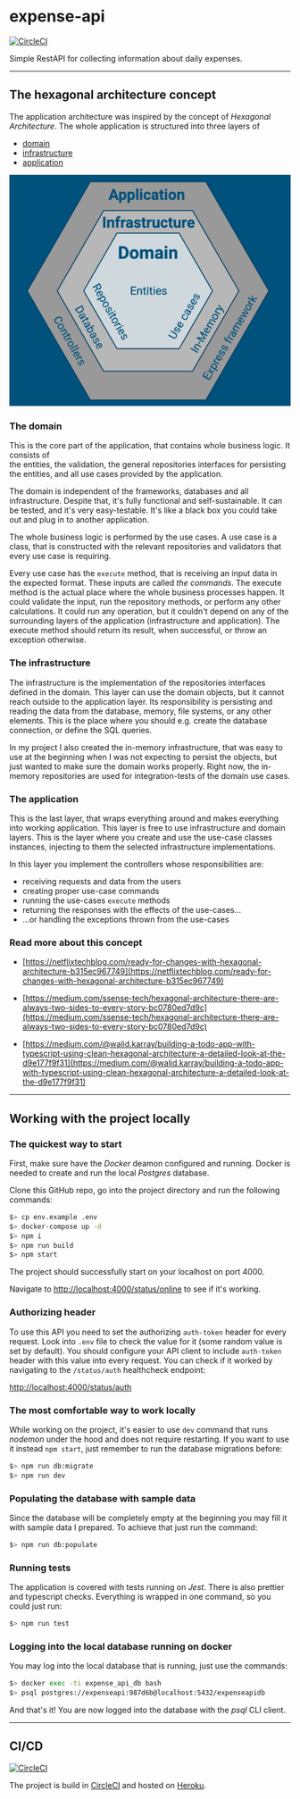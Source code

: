 # expense-api

[![CircleCI](https://dl.circleci.com/status-badge/img/circleci/6koqDqLcxHb4FgvWvZbWyg/APHE29GUod9gKbvNWes2fV/tree/main.svg?style=svg)](https://dl.circleci.com/status-badge/redirect/circleci/6koqDqLcxHb4FgvWvZbWyg/APHE29GUod9gKbvNWes2fV/tree/main)

Simple RestAPI for collecting information about daily expenses.

---

## The hexagonal architecture concept

The application architecture was inspired by the concept of _Hexagonal Architecture_.
The whole application is structured into three layers of

- [domain](#the-domain)
- [infrastructure](#the-infrastructure)
- [application](#the-application)

![hexagonal-architecture.png](docs%2Fhexagonal-architecture.png)

### The domain

This is the core part of the application, that contains whole business logic. It consists of  
the entities, the validation, the general repositories interfaces for persisting the entities,
and all use cases provided by the application.

The domain is independent of the frameworks, databases and all infrastructure. Despite that,
it's fully functional and self-sustainable. It can be tested, and it's very easy-testable.
It's like a black box you could take out and plug in to another application.

The whole business logic is performed by the use cases. A use case is a class, that is
constructed with the relevant repositories and validators that every use case is requiring.

Every use case has the `execute` method, that is receiving an input data in the expected format.
These inputs are called _the commands_. The execute method is the actual place where the whole
business processes happen. It could validate the input, run the repository methods, or perform
any other calculations. It could run any operation, but it couldn't depend on any of the surrounding
layers of the application (infrastructure and application). The execute method should return its
result, when successful, or throw an exception otherwise.

### The infrastructure

The infrastructure is the implementation of the repositories interfaces defined in the domain.
This layer can use the domain objects, but it cannot reach outside to the application layer.
Its responsibility is persisting and reading the data from the database, memory, file systems,
or any other elements. This is the place where you should e.g. create the database connection,
or define the SQL queries.

In my project I also created the in-memory infrastructure, that was easy to use at the beginning
when I was not expecting to persist the objects, but just wanted to make sure the domain works
properly. Right now, the in-memory repositories are used for integration-tests of the domain
use cases.

### The application

This is the last layer, that wraps everything around and makes everything into working
application. This layer is free to use infrastructure and domain layers. This is the layer
where you create and use the use-case classes instances, injecting to them the selected
infrastructure implementations.

In this layer you implement the controllers whose responsibilities are:

- receiving requests and data from the users
- creating proper use-case commands
- running the use-cases `execute` methods
- returning the responses with the effects of the use-cases...
- ...or handling the exceptions thrown from the use-cases

### Read more about this concept

- [https://netflixtechblog.com/ready-for-changes-with-hexagonal-architecture-b315ec967749](https://netflixtechblog.com/ready-for-changes-with-hexagonal-architecture-b315ec967749)

- [https://medium.com/ssense-tech/hexagonal-architecture-there-are-always-two-sides-to-every-story-bc0780ed7d9c](https://medium.com/ssense-tech/hexagonal-architecture-there-are-always-two-sides-to-every-story-bc0780ed7d9c)

- [https://medium.com/@walid.karray/building-a-todo-app-with-typescript-using-clean-hexagonal-architecture-a-detailed-look-at-the-d9e177f9f31](https://medium.com/@walid.karray/building-a-todo-app-with-typescript-using-clean-hexagonal-architecture-a-detailed-look-at-the-d9e177f9f31)

---

## Working with the project locally

### The quickest way to start

First, make sure have the _Docker_ deamon configured and running.
Docker is needed to create and run the local _Postgres_ database.

Clone this GitHub repo,
go into the project directory and run the following commands:

```bash
$> cp env.example .env
$> docker-compose up -d
$> npm i
$> npm run build
$> npm start
```

The project should successfully start on your localhost on port 4000.

Navigate to [http://localhost:4000/status/online](http://localhost:4000/status/online)
to see if it's working.

### Authorizing header

To use this API you need to set the authorizing `auth-token` header for every request.
Look into `.env` file to check the value for it (some random value is set by default).
You should configure your API client to include `auth-token` header with this value
into every request. You can check if it worked by navigating to the `/status/auth`
healthcheck endpoint:

[http://localhost:4000/status/auth](http://localhost:4000/status/auth)

### The most comfortable way to work locally

While working on the project, it's easier to use `dev` command that runs _nodemon_
under the hood and does not require restarting. If you want to use it instead `npm start`,
just remember to run the database migrations before:

```bash
$> npm run db:migrate
$> npm run dev
```

### Populating the database with sample data

Since the database will be completely empty at the beginning you may fill it with sample data
I prepared. To achieve that just run the command:

```bash
$> npm run db:populate
```

### Running tests

The application is covered with tests running on _Jest_. There is also prettier and
typescript checks. Everything is wrapped in one command, so you could just run:

```bash
$> npm run test
```

### Logging into the local database running on docker

You may log into the local database that is running, just use the commands:

```bash
$> docker exec -ti expense_api_db bash
$> psql postgres://expenseapi:987d6b@localhost:5432/expenseapidb
```

And that's it! You are now logged into the database with the _psql_ CLI client.

---

## CI/CD

[![CircleCI](https://dl.circleci.com/status-badge/img/circleci/6koqDqLcxHb4FgvWvZbWyg/APHE29GUod9gKbvNWes2fV/tree/main.svg?style=svg)](https://dl.circleci.com/status-badge/redirect/circleci/6koqDqLcxHb4FgvWvZbWyg/APHE29GUod9gKbvNWes2fV/tree/main)

The project is build in [CircleCI](https://circleci.com) and hosted on [Heroku](https://heroku.com).
